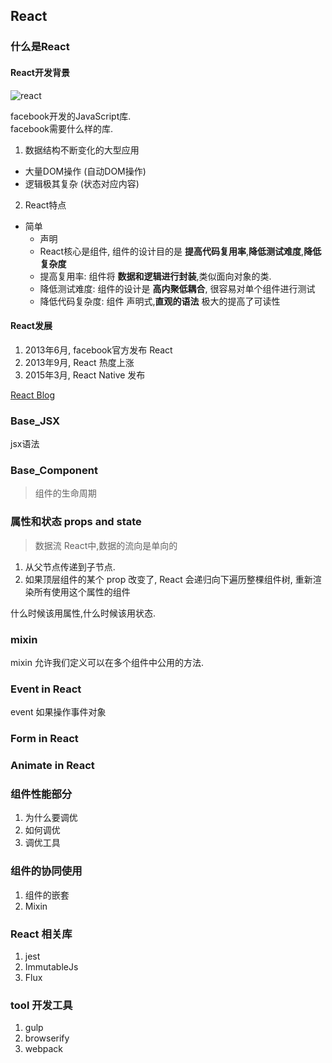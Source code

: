 ## React

### 什么是React

#### React开发背景

![react](https://facebook.github.io/react/img/logo.svg)

facebook开发的JavaScript库.  
facebook需要什么样的库.  

1. 数据结构不断变化的大型应用
  - 大量DOM操作 (自动DOM操作)
  - 逻辑极其复杂 (状态对应内容)
2. React特点
  - 简单  
	- 声明  
	- React核心是组件, 组件的设计目的是 **提高代码复用率**,**降低测试难度**,**降低复杂度**
	- 提高复用率: 组件将 **数据和逻辑进行封装**,类似面向对象的类.
	- 降低测试难度: 组件的设计是 **高内聚低耦合**, 很容易对单个组件进行测试
	- 降低代码复杂度: 组件 声明式,**直观的语法** 极大的提高了可读性

#### React发展

1. 2013年6月, facebook官方发布 React  
2. 2013年9月, React 热度上涨  
3. 2015年3月, React Native 发布  

[React Blog](https://facebook.github.io/react/blog/all.html)

### Base_JSX

jsx语法

### Base_Component

> 组件的生命周期

### 属性和状态 props and state

> 数据流
  React中,数据的流向是单向的
  1. 从父节点传递到子节点.  
  2. 如果顶层组件的某个 prop 改变了, React 会递归向下遍历整棵组件树, 重新渲染所有使用这个属性的组件

什么时候该用属性,什么时候该用状态.

### mixin

mixin 允许我们定义可以在多个组件中公用的方法.

### Event in React

event 如果操作事件对象

### Form in React

### Animate in React


### 组件性能部分
1. 为什么要调优
2. 如何调优
3. 调优工具

### 组件的协同使用

1. 组件的嵌套
2. Mixin

### React 相关库

1. jest
2. ImmutableJs
3. Flux

### tool 开发工具

1. gulp
2. browserify
3. webpack
